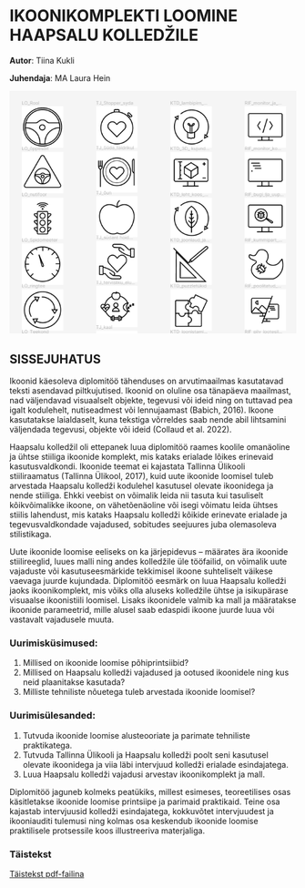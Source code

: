 # IKOONIKOMPLEKTI LOOMINE HAAPSALU KOLLEDŽILE

**Autor**: Tiina Kukli

**Juhendaja**: MA Laura Hein

![Ikoonid](./Ikoonid.png)

## SISSEJUHATUS
Ikoonid käesoleva diplomitöö tähenduses on arvutimaailmas kasutatavad teksti asendavad piltkujutised. Ikoonid on oluline osa tänapäeva maailmast, nad väljendavad visuaalselt objekte, tegevusi või ideid ning on tuttavad pea igalt kodulehelt, nutiseadmest või lennujaamast (Babich, 2016). Ikoone kasutatakse laialdaselt, kuna tekstiga võrreldes saab nende abil lihtsamini väljendada tegevusi, objekte või ideid (Collaud et al. 2022).

Haapsalu kolledžil oli ettepanek luua diplomitöö raames koolile omanäoline ja ühtse stiiliga ikoonide komplekt, mis kataks erialade lõikes erinevaid kasutusvaldkondi. Ikoonide teemat ei kajastata Tallinna Ülikooli stiiliraamatus (Tallinna Ülikool, 2017), kuid uute ikoonide loomisel tuleb arvestada Haapsalu kolledži kodulehel kasutusel olevate ikoonidega ja nende stiiliga. Ehkki veebist on võimalik leida nii tasuta kui tasuliselt kõikvõimalikke ikoone, on vähetõenäoline või isegi võimatu leida ühtses stiilis lahendust, mis kataks Haapsalu kolledži kõikide erinevate erialade ja tegevusvaldkondade vajadused, sobitudes seejuures juba olemasoleva stilistikaga.

Uute ikoonide loomise eeliseks on ka järjepidevus – määrates ära ikoonide stiilireeglid, luues malli ning andes kolledžile üle tööfailid, on võimalik uute vajaduste või kasutuseesmärkide tekkimisel ikoone suhteliselt väikese vaevaga juurde kujundada.
Diplomitöö eesmärk on luua Haapsalu kolledži jaoks ikoonikomplekt, mis võiks olla aluseks kolledžile ühtse ja isikupärase visuaalse ikoonistiili loomisel. Lisaks ikoonidele valmib ka mall ja määratakse ikoonide parameetrid, mille alusel saab edaspidi ikoone juurde luua või vastavalt vajadusele muuta.

### Uurimisküsimused:
1. Millised on ikoonide loomise põhiprintsiibid?
2. Millised on Haapsalu kolledži vajadused ja ootused ikoonidele ning kus neid plaanitakse kasutada?
3. Milliste tehniliste nõuetega tuleb arvestada ikoonide loomisel?

### Uurimisülesanded:
1. Tutvuda ikoonide loomise alusteooriate ja parimate tehniliste praktikatega.
2. Tutvuda Tallinna Ülikooli ja Haapsalu kolledži poolt seni kasutusel olevate ikoonidega ja viia läbi intervjuud kolledži erialade esindajatega.
3. Luua Haapsalu kolledži vajadusi arvestav ikoonikomplekt ja mall.

Diplomitöö jaguneb kolmeks peatükiks, millest esimeses, teoreetilises osas käsitletakse ikoonide loomise printsiipe ja parimaid praktikaid. Teine osa kajastab intervjuusid kolledži esindajatega, kokkuvõtet intervjuudest ja ikooniauditi tulemusi ning kolmas osa keskendub ikoonide loomise praktilisele protsessile koos illustreeriva materjaliga.

### Täistekst
[Täistekst pdf-failina](./Ikoonikomplekt.pdf)